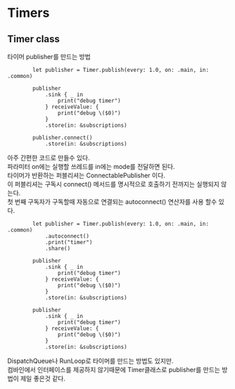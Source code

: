 # Timers

## Timer class
타이머 publisher를 만드는 방법    
```
        let publisher = Timer.publish(every: 1.0, on: .main, in: .common)
        
        publisher
            .sink { _ in
                print("debug timer")
            } receiveValue: {
                print("debug \($0)")
            }
            .store(in: &subscriptions)
        
        publisher.connect()
            .store(in: &subscriptions)
```
아주 간편한 코드로 만들수 있다.     
파라미터 on에는 실행할 쓰레드를 in에는 mode를 전달하면 된다.     
타이머가 반환하는 퍼블리셔는 ConnectablePublisher 이다.    
이 퍼블리셔는 구독시 connect() 메서드를 명시적으로 호출하기 전까지는 실행되지 않는다.      
 첫 번째 구독자가 구독할때 자동으로 연결되는 autoconnect() 연산자를 사용 할수 있다.        
```
        let publisher = Timer.publish(every: 1.0, on: .main, in: .common)
            .autoconnect()
            .print("timer")
            .share()
        
        publisher
            .sink { _ in
                print("debug timer")
            } receiveValue: {
                print("debug \($0)")
            }
            .store(in: &subscriptions)
        
        publisher
            .sink { _ in
                print("debug timer")
            } receiveValue: {
                print("debug \($0)")
            }
            .store(in: &subscriptions)
```


DispatchQueue나 RunLoop로 타이머를 만드는 방법도 있지만.      
컴바인에서 인터페이스를 제공하지 않기때문에 Timer클래스로 publisher를 만드는 방법이 제일 좋은것 같다.     
